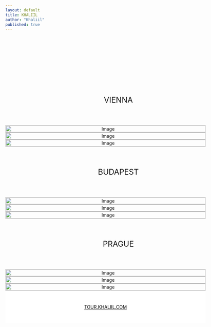 ```yaml
---
layout: default
title: KHALIIL
author: "Khaliil"
published: true
---
```

  <style>
    body {
      overflow: hidden;
    }

    .scroll-container {
      display: flex;
      flex-direction: column;
      overflow-y: auto;
      height: 100vh;
      width: 100vw;margin: 0 auto;
      border: none;touch-action: none;padding-top: 120px;
      user-select: none;
      -webkit-user-select: none;
    }

    .item {
      flex: 0 0 auto;
      padding: 0;
      border-bottom: 1px solid #3333334d;
      background: transparent;
      text-align: center;
    }

.item > * {
  color:var(--text-color);
}

.img-item {
  width: 100%;
  height: auto;
  pointer-events: none;
  display: block;
}

.item p {
  font-size: 1.5rem;
  width: 100%;
  text-align: center;
  padding: 40px;font-family: var(--font-main-bold);
}
    .scroll-container::-webkit-scrollbar {
      display: none;
    }
.other {display: flex;
  background-color: #fff;cursor: pointer;
  text-align: center;align-items: center;
  justify-content: center;
  width: 100%;min-height: 100px;text-align: center;
}.other > * {color: #000;}
@media only screen and (min-width:48em) {
  .scroll-container {max-width: 65vw;}
}
</style>

<div class="scroll-container" id="scroller">
<div class="item"><p>VIENNA</p></div>
<div class="item"><a style="cursor: pointer;" href="https://tour.khaliil.com/" target="_blank"><img src="https://pub-711e690bbd0d461890cf62bf43a6282b.r2.dev/IMG_1743.jpeg" class="img-item" alt="Image" decoding="async" loading="eager"></a></div>
<div class="item"><a style="cursor: pointer;" href="https://tour.khaliil.com/" target="_blank"><img src="https://pub-711e690bbd0d461890cf62bf43a6282b.r2.dev/IMG_1731.jpeg" class="img-item" alt="Image" decoding="async" loading="eager"></a></div>
<div class="item"><a style="cursor: pointer;" href="https://tour.khaliil.com/" target="_blank"><img src="https://pub-711e690bbd0d461890cf62bf43a6282b.r2.dev/IMG_3815.jpeg" class="img-item" alt="Image" decoding="async" loading="eager"></a></div>
<div class="item"><p>BUDAPEST</p></div>
<div class="item"><a style="cursor: pointer;" href="https://tour.khaliil.com/" target="_blank"><img src="https://pub-62c7562398154a439829645cb8dca3d2.r2.dev/IMG_2368.jpeg" class="img-item" alt="Image" decoding="async" loading="eager"></a></div>
<div class="item"><a style="cursor: pointer;" href="https://tour.khaliil.com/" target="_blank"><img src="https://pub-62c7562398154a439829645cb8dca3d2.r2.dev/IMG_2227.jpeg" class="img-item" alt="Image" decoding="async" loading="eager"></a></div>
<div class="item"><a style="cursor: pointer;" href="https://tour.khaliil.com/" target="_blank"><img src="https://pub-62c7562398154a439829645cb8dca3d2.r2.dev/IMG_2150.jpeg" class="img-item" alt="Image" decoding="async" loading="eager"></a></div>
<div class="item"><p>PRAGUE</p></div>
<div class="item"><a style="cursor: pointer;" href="https://tour.khaliil.com/" target="_blank"><img src="https://pub-1f29174c420746d4bea24ccbcc9e105d.r2.dev/IMG_3682.jpeg" class="img-item" alt="Image" decoding="async" loading="eager"></a></div>
<div class="item"><a style="cursor: pointer;" href="https://tour.khaliil.com/" target="_blank"><img src="https://pub-1f29174c420746d4bea24ccbcc9e105d.r2.dev/IMG_3692.jpeg" class="img-item" alt="Image" decoding="async" loading="eager"></a></div>
<div class="item"><a style="cursor: pointer;" href="https://tour.khaliil.com/" target="_blank"><img src="https://pub-1f29174c420746d4bea24ccbcc9e105d.r2.dev/IMG_2491.jpeg" class="img-item" alt="Image" decoding="async" loading="eager"></a></div>
<div class="other"><a href="https://tour.khaliil.com">TOUR.KHALIIL.COM</a></div>
</div>




<script>
    const scroller = document.getElementById("scroller");
    const speed = 200;
    const delayStart = 2000;
    const delayEnd = 2800;

    function smoothScroll(target) {
      return new Promise(resolve => {
        const start = scroller.scrollTop;
        const distance = target - start;
        const duration = Math.abs(distance) / speed * 1000;

        let startTime = null;

        function step(timestamp) {
          if (!startTime) startTime = timestamp;
          const progress = Math.min((timestamp - startTime) / duration, 1);
          scroller.scrollTop = start + distance * progress;
          if (progress < 1) {
            requestAnimationFrame(step);
          } else {
            resolve();
          }
        }

        requestAnimationFrame(step);
      });
    }

    async function loopScroll() {
      await new Promise(r => setTimeout(r, delayStart));
      while (true) {
        await smoothScroll(scroller.scrollHeight - scroller.clientHeight);
        await new Promise(r => setTimeout(r, delayEnd));
        await smoothScroll(0);
        await new Promise(r => setTimeout(r, delayEnd));
      }
    }

    loopScroll();
</script>